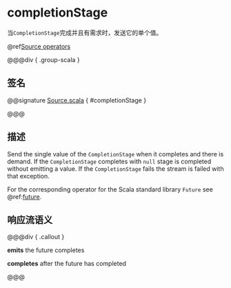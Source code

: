 # completionStage

当`CompletionStage`完成并且有需求时，发送它的单个值。

@ref[Source operators](../index.md#source-operators)

@@@div { .group-scala }

## 签名

@@signature [Source.scala](/akka-stream/src/main/scala/akka/stream/scaladsl/Source.scala) { #completionStage }

@@@

## 描述

Send the single value of the `CompletionStage` when it completes and there is demand.
If the `CompletionStage` completes with `null` stage is completed without emitting a value.
If the `CompletionStage` fails the stream is failed with that exception.

For the corresponding operator for the Scala standard library `Future` see @ref:[future](future.md).

## 响应流语义

@@@div { .callout }

**emits** the future completes

**completes** after the future has completed

@@@

